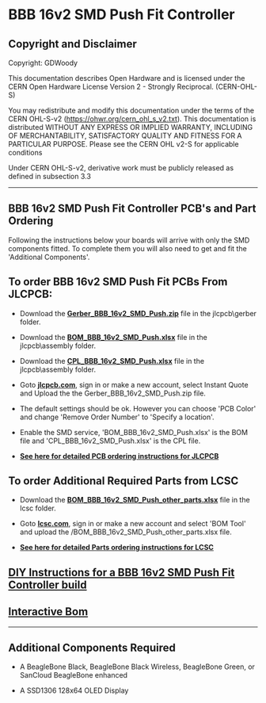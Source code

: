 # BBB 16v2 SMD Push Fit Controller

## Copyright and Disclaimer
Copyright: GDWoody

This documentation describes Open Hardware and is licensed under the CERN Open Hardware License Version 2 - Strongly Reciprocal. (CERN-OHL-S)

You may redistribute and modify this documentation under the terms of the CERN OHL-S-v2 (https://ohwr.org/cern_ohl_s_v2.txt). This documentation is distributed WITHOUT ANY EXPRESS OR IMPLIED WARRANTY, INCLUDING OF MERCHANTABILITY, SATISFACTORY QUALITY AND FITNESS FOR A PARTICULAR PURPOSE. Please see the CERN OHL v2-S for applicable conditions

Under CERN OHL-S-v2, derivative work must be publicly released as defined in subsection 3.3

---
## BBB 16v2 SMD Push Fit Controller PCB's and Part Ordering
Following the instructions below your boards will arrive with only the SMD components fitted. To complete them you will also need to get and fit the 'Additional Components'.  


## To order BBB 16v2 SMD Push Fit PCBs From JLCPCB:

* Download the  [**Gerber_BBB_16v2_SMD_Push.zip**](https://github.com/GDWoody/Pixel-Controllers/blob/main/bbb_16_push/jlcpcb/gerber/Gerber_BBB_16v2_SMD_Push.zip) file in the jlcpcb\gerber folder.

* Download the  [**BOM_BBB_16v2_SMD_Push.xlsx**](https://github.com/GDWoody/Pixel-Controllers/blob/main/bbb_16_push/jlcpcb/assembly/BOM_BBB_16v2_SMD_Push.xlsx) file in the jlcpcb\assembly folder.

* Download the  [**CPL_BBB_16v2_SMD_Push.xlsx**](https://github.com/GDWoody/Pixel-Controllers/blob/main/bbb_16_push/jlcpcb/assembly/CPL_BBB_16v2_SMD_Push.xlsx) file in the jlcpcb\assembly folder.

*  Goto [**jlcpcb.com**](https://jlcpcb.com), sign in or make a new account, select Instant Quote and Upload the the Gerber_BBB_16v2_SMD_Push.zip file.

* The default settings should be ok. However you can choose 'PCB Color' and change 'Remove Order Number' to 'Specify a location'.

* Enable the SMD service, 'BOM_BBB_16v2_SMD_Push.xlsx' is the BOM file and 'CPL_BBB_16v2_SMD_Push.xlsx' is the CPL file.

* [**See here for detailed PCB ordering instructions for JLCPCB**](https://github.com/GDWoody/Pixel-Controllers/blob/main/JLC_PCB.md)


## To order Additional Required Parts from LCSC

* Download the [**BOM_BBB_16v2_SMD_Push_other_parts.xlsx**](https://github.com/GDWoody/Pixel-Controllers/blob/main/bbb_16_push/lcsc/BOM_BBB_16v2_SMD_Push_other_parts.xlsx) file in the lcsc folder.

* Goto [**lcsc.com**](https://lcsc.com), sign in or make a new account and select 'BOM Tool' and upload the /BOM_BBB_16v2_SMD_Push_other_parts.xlsx file.

* [**See here for detailed Parts ordering instructions for LCSC**](https://github.com/GDWoody/Pixel-Controllers/blob/main/LCSC.md)


## [**DIY Instructions for a BBB 16v2 SMD Push Fit Controller build**](https://github.com/GDWoody/Pixel-Controllers/blob/main/bbb_16_push/BBB_16v2_DIY.md)


## [**Interactive Bom**](https://gdwoody.github.io/bbb_16_push/BBB_16v2_SMD_Push_ibom.html)

---
## Additional Components Required


* A BeagleBone Black, BeagleBone Black Wireless, BeagleBone Green, or SanCloud BeagleBone enhanced 

* A SSD1306 128x64 OLED Display
